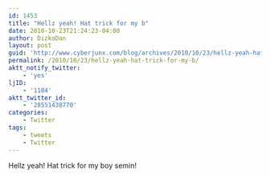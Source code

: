 ```yaml
---
id: 1453
title: "Hellz yeah! Hat trick for my b"
date: 2010-10-23T21:24:23-04:00
author: DizkoDan
layout: post
guid: 'http://www.cyberjunx.com/blog/archives/2010/10/23/hellz-yeah-hat-trick-for-my-b/'
permalink: /2010/10/23/hellz-yeah-hat-trick-for-my-b/
aktt_notify_twitter:
    - 'yes'
ljID:
    - '1104'
aktt_twitter_id:
    - '28551438770'
categories:
    - Twitter
tags:
    - tweets
    - Twitter
---
```


Hellz yeah! Hat trick for my boy semin!